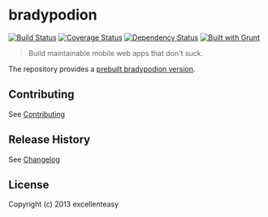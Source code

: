 # bradypodion 
[![Build Status](https://magnum.travis-ci.com/excellenteasy/bradypodion.png?token=eXbhDbHCycbq8ZfsMAgq&branch=master)](https://magnum.travis-ci.com/excellenteasy/bradypodion) [![Coverage Status](https://coveralls.io/repos/excellenteasy/bradypodion/badge.png)](https://coveralls.io/r/excellenteasy/bradypodion) [![Dependency Status](https://gemnasium.com/e6286f64b093347c6db06a20c29558f1.png)](https://gemnasium.com/excellenteasy/bradypodion) [![Built with Grunt](https://cdn.gruntjs.com/builtwith.png)](http://gruntjs.com/)
> Build maintainable mobile web apps that don't suck.

The repository provides a [prebuilt bradypodion version](dist).

## Contributing
See [Contributing](CONTRIBUTING.md)

## Release History
See [Changelog](CHANGELOG.md)

## License
Copyright (c) 2013 excellenteasy
